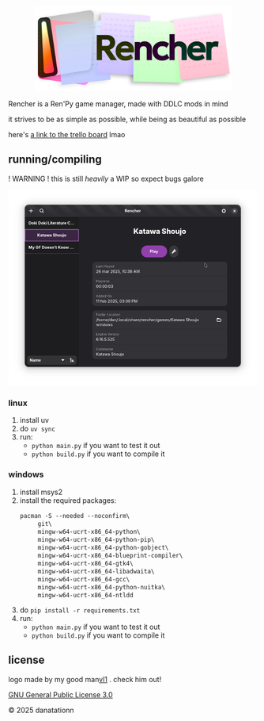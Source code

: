 <p align="center">
	<img src="public/rencher-logo.png" width="400px"/>
<p/>

Rencher is a Ren'Py game manager, made with DDLC mods in mind

it strives to be as simple as possible, while being as beautiful as possible

here's [a link to the trello board](https://trello.com/b/CGaqf0xx/rencher) lmao

## running/compiling
! WARNING ! this is still *heavily* a WIP so expect bugs galore

<img src="public/Screenshot From 2025-06-26 22-25-14.png" alt="WIP Screenshot of Rencher's UI" width="512px"/>

### linux
1. install uv
2. do `uv sync`
3. run:
	* `python main.py` if you want to test it out
    * `python build.py` if you want to compile it

### windows
1. install msys2
2. install the required packages:
   ```
   pacman -S --needed --noconfirm\
        git\
		mingw-w64-ucrt-x86_64-python\
		mingw-w64-ucrt-x86_64-python-pip\
		mingw-w64-ucrt-x86_64-python-gobject\
		mingw-w64-ucrt-x86_64-blueprint-compiler\
		mingw-w64-ucrt-x86_64-gtk4\
		mingw-w64-ucrt-x86_64-libadwaita\
		mingw-w64-ucrt-x86_64-gcc\
		mingw-w64-ucrt-x86_64-python-nuitka\
		mingw-w64-ucrt-x86_64-ntldd
   ```
3. do `pip install -r requirements.txt`
4. run:
	* `python main.py` if you want to test it out
	* `python build.py` if you want to compile it

## license

logo made by my good man[vl1](https://vl1.neocities.org/) . check him out!

[GNU General Public License 3.0](https://github.com/danatationn/rencher?tab=GPL-3.0-1-ov-file)

© 2025 danatationn